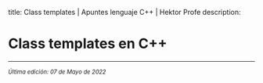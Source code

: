 title: Class templates | Apuntes lenguaje C++ | Hektor Profe
description: 

# Class templates en C++


___
<small class="edited"><i>Última edición: 07 de Mayo de 2022</i></small>